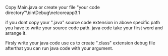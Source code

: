 Copy  Main.java or create your file  "your code directory"\bin\Debug\netcoreapp3.1 



if you dont copy your ".java" source code extension in above specific path you have to write your source code path.
java code take your first word and arrange it.


Firsly write your java code use cs to create ".class" extension debug file afterthat you can run java code with your argument.
